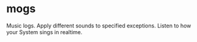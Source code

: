 # mogs
Music logs. Apply different sounds to specified exceptions. Listen to how your System sings in realtime.
